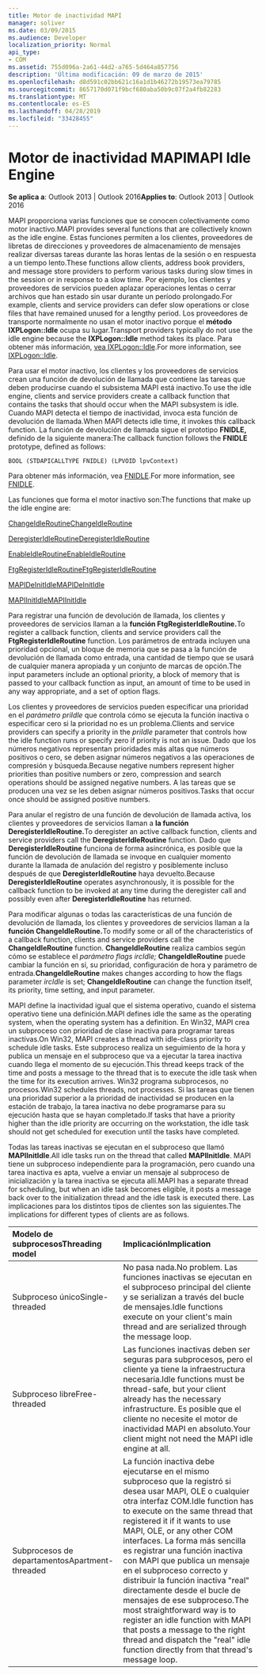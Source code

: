 ```yaml
---
title: Motor de inactividad MAPI
manager: soliver
ms.date: 03/09/2015
ms.audience: Developer
localization_priority: Normal
api_type:
- COM
ms.assetid: 755d096a-2a61-44d2-a765-5d464a857756
description: 'Última modificación: 09 de marzo de 2015'
ms.openlocfilehash: d8d591c02bb621c16a1d1b46272b19573ea79785
ms.sourcegitcommit: 8657170d071f9bcf680aba50b9c07f2a4fb82283
ms.translationtype: MT
ms.contentlocale: es-ES
ms.lasthandoff: 04/28/2019
ms.locfileid: "33428455"
---
```

# <a name="mapi-idle-engine"></a><span data-ttu-id="e859c-103">Motor de inactividad MAPI</span><span class="sxs-lookup"><span data-stu-id="e859c-103">MAPI Idle Engine</span></span>

  
  
<span data-ttu-id="e859c-104">**Se aplica a**: Outlook 2013 | Outlook 2016</span><span class="sxs-lookup"><span data-stu-id="e859c-104">**Applies to**: Outlook 2013 | Outlook 2016</span></span> 
  
<span data-ttu-id="e859c-105">MAPI proporciona varias funciones que se conocen colectivamente como motor inactivo.</span><span class="sxs-lookup"><span data-stu-id="e859c-105">MAPI provides several functions that are collectively known as the idle engine.</span></span> <span data-ttu-id="e859c-106">Estas funciones permiten a los clientes, proveedores de libretas de direcciones y proveedores de almacenamiento de mensajes realizar diversas tareas durante las horas lentas de la sesión o en respuesta a un tiempo lento.</span><span class="sxs-lookup"><span data-stu-id="e859c-106">These functions allow clients, address book providers, and message store providers to perform various tasks during slow times in the session or in response to a slow time.</span></span> <span data-ttu-id="e859c-107">Por ejemplo, los clientes y proveedores de servicios pueden aplazar operaciones lentas o cerrar archivos que han estado sin usar durante un período prolongado.</span><span class="sxs-lookup"><span data-stu-id="e859c-107">For example, clients and service providers can defer slow operations or close files that have remained unused for a lengthy period.</span></span> <span data-ttu-id="e859c-108">Los proveedores de transporte normalmente no usan el motor inactivo porque el **método IXPLogon::Idle** ocupa su lugar.</span><span class="sxs-lookup"><span data-stu-id="e859c-108">Transport providers typically do not use the idle engine because the **IXPLogon::Idle** method takes its place.</span></span> <span data-ttu-id="e859c-109">Para obtener más información, [vea IXPLogon::Idle](ixplogon-idle.md).</span><span class="sxs-lookup"><span data-stu-id="e859c-109">For more information, see [IXPLogon::Idle](ixplogon-idle.md).</span></span>
  
<span data-ttu-id="e859c-110">Para usar el motor inactivo, los clientes y los proveedores de servicios crean una función de devolución de llamada que contiene las tareas que deben producirse cuando el subsistema MAPI está inactivo.</span><span class="sxs-lookup"><span data-stu-id="e859c-110">To use the idle engine, clients and service providers create a callback function that contains the tasks that should occur when the MAPI subsystem is idle.</span></span> <span data-ttu-id="e859c-111">Cuando MAPI detecta el tiempo de inactividad, invoca esta función de devolución de llamada.</span><span class="sxs-lookup"><span data-stu-id="e859c-111">When MAPI detects idle time, it invokes this callback function.</span></span> <span data-ttu-id="e859c-112">La función de devolución de llamada sigue el prototipo **FNIDLE,** definido de la siguiente manera:</span><span class="sxs-lookup"><span data-stu-id="e859c-112">The callback function follows the **FNIDLE** prototype, defined as follows:</span></span> 
  
 `BOOL (STDAPICALLTYPE FNIDLE) (LPVOID lpvContext)`
  
<span data-ttu-id="e859c-113">Para obtener más información, vea [FNIDLE](fnidle.md).</span><span class="sxs-lookup"><span data-stu-id="e859c-113">For more information, see [FNIDLE](fnidle.md).</span></span>
  
<span data-ttu-id="e859c-114">Las funciones que forma el motor inactivo son:</span><span class="sxs-lookup"><span data-stu-id="e859c-114">The functions that make up the idle engine are:</span></span>
  
[<span data-ttu-id="e859c-115">ChangeIdleRoutine</span><span class="sxs-lookup"><span data-stu-id="e859c-115">ChangeIdleRoutine</span></span>](changeidleroutine.md)
  
[<span data-ttu-id="e859c-116">DeregisterIdleRoutine</span><span class="sxs-lookup"><span data-stu-id="e859c-116">DeregisterIdleRoutine</span></span>](deregisteridleroutine.md)
  
[<span data-ttu-id="e859c-117">EnableIdleRoutine</span><span class="sxs-lookup"><span data-stu-id="e859c-117">EnableIdleRoutine</span></span>](enableidleroutine.md)
  
[<span data-ttu-id="e859c-118">FtgRegisterIdleRoutine</span><span class="sxs-lookup"><span data-stu-id="e859c-118">FtgRegisterIdleRoutine</span></span>](ftgregisteridleroutine.md)
  
[<span data-ttu-id="e859c-119">MAPIDeInitIdle</span><span class="sxs-lookup"><span data-stu-id="e859c-119">MAPIDeInitIdle</span></span>](mapideinitidle.md)
  
[<span data-ttu-id="e859c-120">MAPIInitIdle</span><span class="sxs-lookup"><span data-stu-id="e859c-120">MAPIInitIdle</span></span>](mapiinitidle.md)
  
<span data-ttu-id="e859c-121">Para registrar una función de devolución de llamada, los clientes y proveedores de servicios llaman a la **función FtgRegisterIdleRoutine.**</span><span class="sxs-lookup"><span data-stu-id="e859c-121">To register a callback function, clients and service providers call the **FtgRegisterIdleRoutine** function.</span></span> <span data-ttu-id="e859c-122">Los parámetros de entrada incluyen una prioridad opcional, un bloque de memoria que se pasa a la función de devolución de llamada como entrada, una cantidad de tiempo que se usará de cualquier manera apropiada y un conjunto de marcas de opción.</span><span class="sxs-lookup"><span data-stu-id="e859c-122">The input parameters include an optional priority, a block of memory that is passed to your callback function as input, an amount of time to be used in any way appropriate, and a set of option flags.</span></span> 
  
<span data-ttu-id="e859c-123">Los clientes y proveedores de servicios pueden especificar una prioridad en el  _parámetro priIdle_ que controla cómo se ejecuta la función inactiva o especificar cero si la prioridad no es un problema.</span><span class="sxs-lookup"><span data-stu-id="e859c-123">Clients and service providers can specify a priority in the  _priIdle_ parameter that controls how the idle function runs or specify zero if priority is not an issue.</span></span> <span data-ttu-id="e859c-124">Dado que los números negativos representan prioridades más altas que números positivos o cero, se deben asignar números negativos a las operaciones de compresión y búsqueda.</span><span class="sxs-lookup"><span data-stu-id="e859c-124">Because negative numbers represent higher priorities than positive numbers or zero, compression and search operations should be assigned negative numbers.</span></span> <span data-ttu-id="e859c-125">A las tareas que se producen una vez se les deben asignar números positivos.</span><span class="sxs-lookup"><span data-stu-id="e859c-125">Tasks that occur once should be assigned positive numbers.</span></span> 
  
<span data-ttu-id="e859c-126">Para anular el registro de una función de devolución de llamada activa, los clientes y proveedores de servicios llaman a **la función DeregisterIdleRoutine.**</span><span class="sxs-lookup"><span data-stu-id="e859c-126">To deregister an active callback function, clients and service providers call the **DeregisterIdleRoutine** function.</span></span> <span data-ttu-id="e859c-127">Dado que **DeregisterIdleRoutine** funciona de forma asincrónica, es posible que la función de devolución de llamada se invoque en cualquier momento durante la llamada de anulación del registro y posiblemente incluso después de que **DeregisterIdleRoutine** haya devuelto.</span><span class="sxs-lookup"><span data-stu-id="e859c-127">Because **DeregisterIdleRoutine** operates asynchronously, it is possible for the callback function to be invoked at any time during the deregister call and possibly even after **DeregisterIdleRoutine** has returned.</span></span> 
  
<span data-ttu-id="e859c-128">Para modificar algunas o todas las características de una función de devolución de llamada, los clientes y proveedores de servicios llaman a la **función ChangeIdleRoutine.**</span><span class="sxs-lookup"><span data-stu-id="e859c-128">To modify some or all of the characteristics of a callback function, clients and service providers call the **ChangeIdleRoutine** function.</span></span> <span data-ttu-id="e859c-129">**ChangeIdleRoutine** realiza cambios según cómo se establece el  _parámetro flags ircIdle;_ **ChangeIdleRoutine** puede cambiar la función en sí, su prioridad, configuración de hora y parámetro de entrada.</span><span class="sxs-lookup"><span data-stu-id="e859c-129">**ChangeIdleRoutine** makes changes according to how the flags parameter  _ircIdle_ is set; **ChangeIdleRoutine** can change the function itself, its priority, time setting, and input parameter.</span></span> 
  
<span data-ttu-id="e859c-130">MAPI define la inactividad igual que el sistema operativo, cuando el sistema operativo tiene una definición.</span><span class="sxs-lookup"><span data-stu-id="e859c-130">MAPI defines idle the same as the operating system, when the operating system has a definition.</span></span> <span data-ttu-id="e859c-131">En Win32, MAPI crea un subproceso con prioridad de clase inactiva para programar tareas inactivas.</span><span class="sxs-lookup"><span data-stu-id="e859c-131">On Win32, MAPI creates a thread with idle-class priority to schedule idle tasks.</span></span> <span data-ttu-id="e859c-132">Este subproceso realiza un seguimiento de la hora y publica un mensaje en el subproceso que va a ejecutar la tarea inactiva cuando llega el momento de su ejecución.</span><span class="sxs-lookup"><span data-stu-id="e859c-132">This thread keeps track of the time and posts a message to the thread that is to execute the idle task when the time for its execution arrives.</span></span> <span data-ttu-id="e859c-133">Win32 programa subprocesos, no procesos.</span><span class="sxs-lookup"><span data-stu-id="e859c-133">Win32 schedules threads, not processes.</span></span> <span data-ttu-id="e859c-134">Si las tareas que tienen una prioridad superior a la prioridad de inactividad se producen en la estación de trabajo, la tarea inactiva no debe programarse para su ejecución hasta que se hayan completado.</span><span class="sxs-lookup"><span data-stu-id="e859c-134">If tasks that have a priority higher than the idle priority are occurring on the workstation, the idle task should not get scheduled for execution until the tasks have completed.</span></span> 
  
<span data-ttu-id="e859c-135">Todas las tareas inactivas se ejecutan en el subproceso que llamó **MAPIInitIdle**.</span><span class="sxs-lookup"><span data-stu-id="e859c-135">All idle tasks run on the thread that called **MAPIInitIdle**.</span></span> <span data-ttu-id="e859c-136">MAPI tiene un subproceso independiente para la programación, pero cuando una tarea inactiva es apta, vuelve a enviar un mensaje al subproceso de inicialización y la tarea inactiva se ejecuta allí.</span><span class="sxs-lookup"><span data-stu-id="e859c-136">MAPI has a separate thread for scheduling, but when an idle task becomes eligible, it posts a message back over to the initialization thread and the idle task is executed there.</span></span> <span data-ttu-id="e859c-137">Las implicaciones para los distintos tipos de clientes son las siguientes.</span><span class="sxs-lookup"><span data-stu-id="e859c-137">The implications for different types of clients are as follows.</span></span>
  
|<span data-ttu-id="e859c-138">**Modelo de subprocesos**</span><span class="sxs-lookup"><span data-stu-id="e859c-138">**Threading model**</span></span>|<span data-ttu-id="e859c-139">**Implicación**</span><span class="sxs-lookup"><span data-stu-id="e859c-139">**Implication**</span></span>|
|:-----|:-----|
|<span data-ttu-id="e859c-140">Subproceso único</span><span class="sxs-lookup"><span data-stu-id="e859c-140">Single-threaded</span></span>  <br/> |<span data-ttu-id="e859c-141">No pasa nada.</span><span class="sxs-lookup"><span data-stu-id="e859c-141">No problem.</span></span> <span data-ttu-id="e859c-142">Las funciones inactivas se ejecutan en el subproceso principal del cliente y se serializan a través del bucle de mensajes.</span><span class="sxs-lookup"><span data-stu-id="e859c-142">Idle functions execute on your client's main thread and are serialized through the message loop.</span></span>  <br/> |
|<span data-ttu-id="e859c-143">Subproceso libre</span><span class="sxs-lookup"><span data-stu-id="e859c-143">Free-threaded</span></span>  <br/> |<span data-ttu-id="e859c-144">Las funciones inactivas deben ser seguras para subprocesos, pero el cliente ya tiene la infraestructura necesaria.</span><span class="sxs-lookup"><span data-stu-id="e859c-144">Idle functions must be thread-safe, but your client already has the necessary infrastructure.</span></span> <span data-ttu-id="e859c-145">Es posible que el cliente no necesite el motor de inactividad MAPI en absoluto.</span><span class="sxs-lookup"><span data-stu-id="e859c-145">Your client might not need the MAPI idle engine at all.</span></span>  <br/> |
|<span data-ttu-id="e859c-146">Subprocesos de departamentos</span><span class="sxs-lookup"><span data-stu-id="e859c-146">Apartment-threaded</span></span>  <br/> |<span data-ttu-id="e859c-147">La función inactiva debe ejecutarse en el mismo subproceso que la registró si desea usar MAPI, OLE o cualquier otra interfaz COM.</span><span class="sxs-lookup"><span data-stu-id="e859c-147">Idle function has to execute on the same thread that registered it if it wants to use MAPI, OLE, or any other COM interfaces.</span></span> <span data-ttu-id="e859c-148">La forma más sencilla es registrar una función inactiva con MAPI que publica un mensaje en el subproceso correcto y distribuir la función inactiva "real" directamente desde el bucle de mensajes de ese subproceso.</span><span class="sxs-lookup"><span data-stu-id="e859c-148">The most straightforward way is to register an idle function with MAPI that posts a message to the right thread and dispatch the "real" idle function directly from that thread's message loop.</span></span>  <br/> |
   

